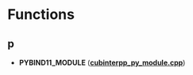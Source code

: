 
# Functions



## p

* **PYBIND11\_MODULE** ([**cubinterpp\_py\_module.cpp**](cubinterpp__py__module_8cpp.md))





